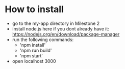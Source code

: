 # How to install

- go to the my-app directory in Milestone 2
- install node.js here if you dont already have it: https://nodejs.org/en/download/package-manager
- run the following commands:
    - 'npm install'
    - 'npm run build'
    - 'npm start'
- open localhost 3000

